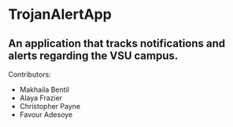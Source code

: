 # TrojanAlertApp

## An application that tracks notifications and alerts regarding the VSU campus.

Contributors:

- Makhaila Bentil
- Alaya Frazier
- Christopher Payne
- Favour Adesoye



